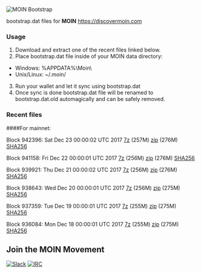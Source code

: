 ![MOIN Bootstrap](https://i.imgur.com/KjM1jMp.jpg)

bootstrap.dat files for **MOIN** https://discovermoin.com

### Usage

1. Download and extract one of the recent files linked below.
2. Place bootstrap.dat file inside of your MOIN data directory:
 - Windows: %APPDATA%\Moin\
 - Unix/Linux: ~/.moin/
3. Run your wallet and let it sync using bootstrap.dat
4. Once sync is done bootstrap.dat file will be renamed to bootstrap.dat.old automagically and can be safely removed.


### Recent files

####For mainnet:

Block 942396: Sat Dec 23 00:00:02 UTC 2017 [7z](https://transfer.sh/133FcR/bootstrap.dat.20171223.7z) (257M) [zip](https://transfer.sh/12UyW9/bootstrap.dat.20171223.zip) (276M) [SHA256](https://transfer.sh/PB6ha/sha256.txt)

Block 941158: Fri Dec 22 00:00:01 UTC 2017 [7z](https://transfer.sh/o9Y7x/bootstrap.dat.20171222.7z) (256M) [zip](https://transfer.sh/Gs9bE/bootstrap.dat.20171222.zip) (276M) [SHA256](https://transfer.sh/13v3KT/sha256.txt)

Block 939921: Thu Dec 21 00:00:02 UTC 2017 [7z](https://transfer.sh/rVolZ/bootstrap.dat.20171221.7z) (256M) [zip](https://transfer.sh/v9LfE/bootstrap.dat.20171221.zip) (276M) [SHA256](https://transfer.sh/16jNAb/sha256.txt)

Block 938643: Wed Dec 20 00:00:01 UTC 2017 [7z](https://transfer.sh/Ly5wZ/bootstrap.dat.20171220.7z) (256M) [zip](https://transfer.sh/ye9q4/bootstrap.dat.20171220.zip) (275M) [SHA256](https://transfer.sh/TXSoi/sha256.txt)

Block 937359: Tue Dec 19 00:00:01 UTC 2017 [7z](https://transfer.sh/tW1R6/bootstrap.dat.20171219.7z) (255M) [zip](https://transfer.sh/aVxuV/bootstrap.dat.20171219.zip) (275M) [SHA256](https://transfer.sh/85IFU/sha256.txt)

Block 936084: Mon Dec 18 00:00:01 UTC 2017 [7z](https://transfer.sh/URdkn/bootstrap.dat.20171218.7z) (255M) [zip](https://transfer.sh/tZObS/bootstrap.dat.20171218.zip) (275M) [SHA256](https://transfer.sh/hhzf9/sha256.txt)

## Join the MOIN Movement

[![Slack](https://i.imgur.com/Xy0IEJN.png)](https://discovermoin.herokuapp.com)
[![IRC](http://i.imgur.com/amUnKGQ.png)](https://kiwiirc.com/client/irc.freenode.net/#moin-crypto)
